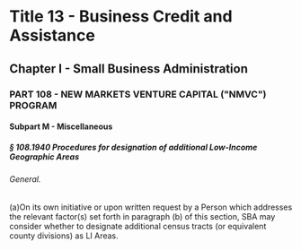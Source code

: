 
# Title 13 - Business Credit and Assistance
## Chapter I - Small Business Administration
### PART 108 - NEW MARKETS VENTURE CAPITAL ("NMVC") PROGRAM
#### Subpart M - Miscellaneous
##### § 108.1940 Procedures for designation of additional Low-Income Geographic Areas
###### General.

(a)On its own initiative or upon written request by a Person which addresses the relevant factor(s) set forth in paragraph (b) of this section, SBA may consider whether to designate additional census tracts (or equivalent county divisions) as LI Areas.
